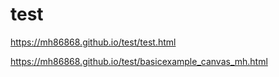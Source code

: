 # test

https://mh86868.github.io/test/test.html

https://mh86868.github.io/test/basicexample_canvas_mh.html
